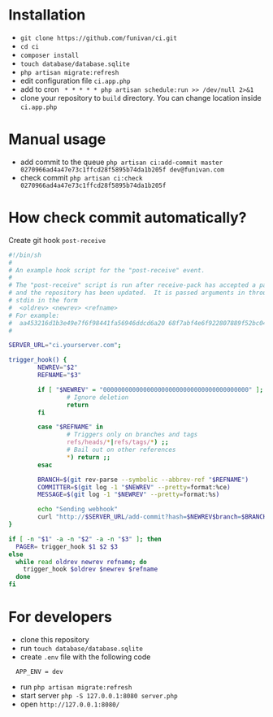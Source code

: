 # Installation
- `git clone https://github.com/funivan/ci.git`
- `cd ci`
- `composer install`
- `touch database/database.sqlite`
- `php artisan migrate:refresh`
- edit configuration file `ci.app.php`
- add to cron ` * * * * * php artisan schedule:run >> /dev/null 2>&1`
- clone your repository to `build` directory. You can change location inside `ci.app.php`

# Manual usage
- add commit to the queue `php artisan ci:add-commit master 0270966ad4a47e73c1ffcd28f5895b74da1b205f dev@funivan.com`
- check commit `php artisan ci:check 0270966ad4a47e73c1ffcd28f5895b74da1b205f`

# How check commit automatically?
 Create git hook `post-receive`
```sh
#!/bin/sh
#
# An example hook script for the "post-receive" event.
#
# The "post-receive" script is run after receive-pack has accepted a pack
# and the repository has been updated.  It is passed arguments in through
# stdin in the form
#  <oldrev> <newrev> <refname>
# For example:
#  aa453216d1b3e49e7f6f98441fa56946ddcd6a20 68f7abf4e6f922807889f52bc043ecd31b79f814 refs/heads/master
#

SERVER_URL="ci.yourserver.com";

trigger_hook() {
        NEWREV="$2"
        REFNAME="$3"

        if [ "$NEWREV" = "0000000000000000000000000000000000000000" ]; then
                # Ignore deletion
                return
        fi

        case "$REFNAME" in
                # Triggers only on branches and tags
                refs/heads/*|refs/tags/*) ;;
                # Bail out on other references
                *) return ;;
        esac

        BRANCH=$(git rev-parse --symbolic --abbrev-ref "$REFNAME")
        COMMITTER=$(git log -1 "$NEWREV" --pretty=format:%ce)
        MESSAGE=$(git log -1 "$NEWREV" --pretty=format:%s)

        echo "Sending webhook"
        curl "http://$SERVER_URL/add-commit?hash=$NEWREV$branch=$BRANCH"
}

if [ -n "$1" -a -n "$2" -a -n "$3" ]; then
  PAGER= trigger_hook $1 $2 $3
else
  while read oldrev newrev refname; do
    trigger_hook $oldrev $newrev $refname
  done
fi

```

# For developers
- clone this repository
- run `touch database/database.sqlite`
- create `.env` file with the following code
```
  APP_ENV = dev
```
- run `php artisan migrate:refresh`
- start server `php -S 127.0.0.1:8080 server.php`
- open `http://127.0.0.1:8080/`
